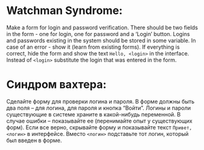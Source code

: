# Watchman Syndrome:

Make a form for login and password verification. There should be two fields in the form - one for login, one for password and a ‘Login’ button. Logins and passwords existing in the system should be stored in some variable. In case of an error - show it (learn from existing forms). If everything is correct, hide the form and show the text `Hello, <login>` in the interface. Instead of `<login>` substitute the login that was entered in the form.

# Синдром вахтера:

Сделайте форму для проверки логина и пароля. В форме должны быть два поля – для логина, для пароля и кнопка “Войти”. Логины и пароли существующие в системе храните в какой-нибудь переменной. В случае ошибки – показывайте ее (перенимайте опыт у существующих форм). Если все верно, скрывайте форму и показывайте текст `Привет, <логин>` в интерфейсе. Вместо `<логин>` подставьте тот логин, который был введен в форме.

